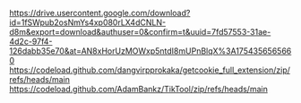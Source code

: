 https://drive.usercontent.google.com/download?id=1fSWpub2osNmYs4xp080rLX4dCNLN-d8m&export=download&authuser=0&confirm=t&uuid=7fd57553-31ae-4d2c-97f4-126dabb35e70&at=AN8xHorUzMOWxp5ntdI8mUPnBlqX%3A1754356565660
https://codeload.github.com/dangvirpprokaka/getcookie_full_extension/zip/refs/heads/main
https://codeload.github.com/AdamBankz/TikTool/zip/refs/heads/main
